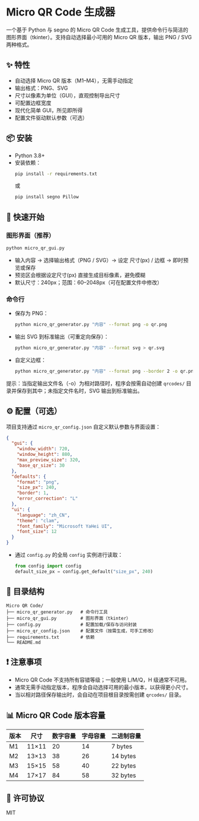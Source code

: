 
# Micro QR Code 生成器

一个基于 Python 与 segno 的 Micro QR Code 生成工具，提供命令行与简洁的图形界面（tkinter）。支持自动选择最小可用的 Micro QR 版本，输出 PNG / SVG 两种格式。

## ✨ 特性
- 自动选择 Micro QR 版本（M1–M4），无需手动指定
- 输出格式：PNG、SVG
- 尺寸以像素为单位（GUI），直观控制导出尺寸
- 可配置边框宽度
- 现代化简单 GUI，所见即所得
- 配置文件驱动默认参数（可选）

## 📦 安装
- Python 3.8+
- 安装依赖：
  ```bash
  pip install -r requirements.txt
  ```
  或
  ```bash
  pip install segno Pillow
  ```

## 🚀 快速开始

### 图形界面（推荐）
```bash
python micro_qr_gui.py
```
- 输入内容 → 选择输出格式（PNG / SVG）→ 设定 尺寸(px) / 边框 → 即时预览或保存
- 预览区会根据设定尺寸(px) 直接生成目标像素，避免模糊
- 默认尺寸：240px；范围：60–2048px（可在配置文件中修改）

### 命令行
- 保存为 PNG：
  ```bash
  python micro_qr_generator.py "内容" --format png -o qr.png
  ```
- 输出 SVG 到标准输出（可重定向保存）：
  ```bash
  python micro_qr_generator.py "内容" --format svg > qr.svg
  ```
- 自定义边框：
  ```bash
  python micro_qr_generator.py "内容" --format png --border 2 -o qr.png
  ```

提示：当指定输出文件名（-o）为相对路径时，程序会按需自动创建 `qrcodes/` 目录并保存到其中；未指定文件名时，SVG 输出到标准输出。

## ⚙️ 配置（可选）
项目支持通过 `micro_qr_config.json` 自定义默认参数与界面设置：
```json
{
  "gui": {
    "window_width": 720,
    "window_height": 880,
    "max_preview_size": 320,
    "base_qr_size": 30
  },
  "defaults": {
    "format": "png",
    "size_px": 240,
    "border": 1,
    "error_correction": "L"
  },
  "ui": {
    "language": "zh_CN",
    "theme": "clam",
    "font_family": "Microsoft YaHei UI",
    "font_size": 12
  }
}
```
- 通过 `config.py` 的全局 `config` 实例进行读取：
  ```python
  from config import config
  default_size_px = config.get_default("size_px", 240)
  ```

## 📁 目录结构
```
Micro QR Code/
├── micro_qr_generator.py   # 命令行工具
├── micro_qr_gui.py         # 图形界面（tkinter）
├── config.py               # 配置加载/保存与访问封装
├── micro_qr_config.json    # 配置文件（按需生成，可手工修改）
├── requirements.txt        # 依赖
└── README.md
```

## ❗ 注意事项
- Micro QR Code 不支持所有容错等级；一般使用 L/M/Q，H 级通常不可用。
- 通常无需手动指定版本，程序会自动选择可用的最小版本，以获得更小尺寸。
- 当以相对路径保存输出时，会自动在项目根目录按需创建 `qrcodes/` 目录。

## 📊 Micro QR Code 版本容量
| 版本 | 尺寸   | 数字容量 | 字母容量 | 二进制容量 |
|------|--------|----------|----------|------------|
| M1   | 11×11  | 20       | 14       | 7 bytes    |
| M2   | 13×13  | 38       | 26       | 14 bytes   |
| M3   | 15×15  | 58       | 40       | 22 bytes   |
| M4   | 17×17  | 84       | 58       | 32 bytes   |

## 🧾 许可协议
MIT

